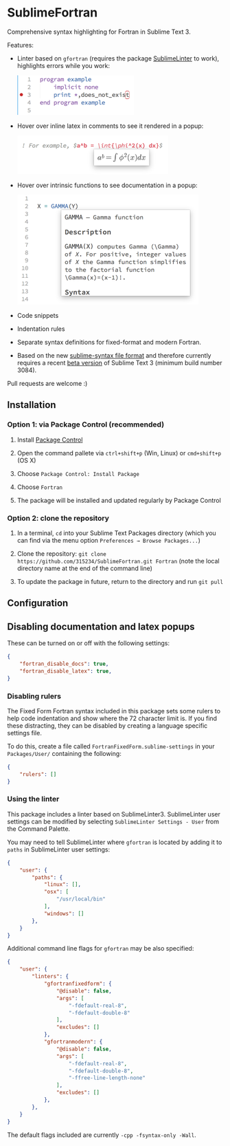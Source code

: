 SublimeFortran
==============

Comprehensive syntax highlighting for Fortran in Sublime Text 3.

Features:

 - Linter based on `gfortran` (requires the package [SublimeLinter](https://github.com/SublimeLinter/SublimeLinter3) to work), highlights errors while you work:

    <img src="images/linter_example.png" width="271px">

 - Hover over inline latex in comments to see it rendered in a popup:

    <img src="images/latex_example.png" width="351px">

 - Hover over intrinsic functions to see documentation in a popup:

    <img src="images/docs_example.png" width="422px">

 - Code snippets

 - Indentation rules

 - Separate syntax definitions for fixed-format and modern Fortran.

 - Based on the new
   [sublime-syntax file format](http://www.sublimetext.com/docs/3/syntax.html)
   and therefore currently requires a recent [beta version](http://www.sublimetext.com/3)
   of Sublime Text 3 (minimum build number 3084).

Pull requests are welcome :)




## Installation ##

### Option 1: via Package Control (recommended) ###

1) Install [Package Control](https://packagecontrol.io/installation)

2) Open the command pallete via `ctrl+shift+p` (Win, Linux) or `cmd+shift+p` (OS X)

3) Choose `Package Control: Install Package`

4) Choose `Fortran`

5) The package will be installed and updated regularly by Package Control


### Option 2: clone the repository

1) In a terminal, `cd` into your Sublime Text Packages directory (which you can find via the menu option `Preferences → Browse Packages...`)

2) Clone the repository: `git clone https://github.com/315234/SublimeFortran.git Fortran` (note the local directory name at the end of the command line)

3) To update the package in future, return to the directory and run `git pull`



## Configuration ##

## Disabling documentation and latex popups ##

These can be turned on or off with the following settings:

```JSON
{
    "fortran_disable_docs": true,
    "fortran_disable_latex": true,
}

```

### Disabling rulers ###

The Fixed Form Fortran syntax included in this package sets some rulers to help code indentation and show where the 72 character limit is. If you find these distracting, they can be disabled by creating a language specific settings file.

To do this, create a file called `FortranFixedForm.sublime-settings` in your `Packages/User/` containing the following:
```JSON
{
    "rulers": []
}
```




### Using the linter ###

This package includes a linter based on SublimeLinter3. SublimeLinter user settings can be modified by selecting `SublimeLinter Settings - User` from the Command Palette.

You may need to tell SublimeLinter where `gfortran` is located by adding it to `paths` in SublimeLinter user settings:

```JSON
{
    "user": {
        "paths": {
            "linux": [],
            "osx": [
                "/usr/local/bin"
            ],
            "windows": []
        },
    }
}
```
Additional command line flags for `gfortran` may be also specified:
```JSON
{
    "user": {
        "linters": {
            "gfortranfixedform": {
                "@disable": false,
                "args": [
                    "-fdefault-real-8",
                    "-fdefault-double-8"
                ],
                "excludes": []
            },
            "gfortranmodern": {
                "@disable": false,
                "args": [
                    "-fdefault-real-8",
                    "-fdefault-double-8",
                    "-ffree-line-length-none"
                ],
                "excludes": []
            },
        },
    }
}
```
The default flags included are currently `-cpp -fsyntax-only -Wall`.

